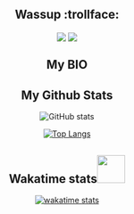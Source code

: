 <div align="center">
<h2 align="center">Wassup :trollface: </h2>

<img align="center"  src="https://badges.pufler.dev/repos/Cirqach"/>
 <img align="center" src="https://badges.pufler.dev/commits/monthly/Cirqach" />

<h2>My BIO</h2>

<h2>
My Github Stats
</h2>

![GitHub stats](https://github-readme-stats.vercel.app/api?username=Cirqach&theme=catppuccin&show_icons=true)

[![Top Langs](https://github-readme-stats.vercel.app/api/top-langs/?username=Cirqach&layout=compact)](https://github.com/Cirqach/github-readme-stats)

<h2 align="center">
  Wakatime stats<img src="https://media.giphy.com/media/VgCDAzcKvsR6OM0uWg/giphy.gif" width="50">
</h2>

[![wakatime stats](https://github-readme-stats.vercel.app/api/wakatime?username=Cirqach)](https://github.com/Cirqach/github-readme-stats)
</div>